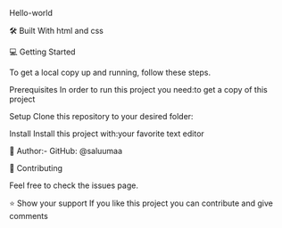  Hello-world

🛠 Built With
html and css

💻 Getting Started

To get a local copy up and running, follow these steps.

Prerequisites
In order to run this project you need:to get a copy of this project

Setup
Clone this repository to your desired folder:

Install
Install this project with:your favorite text editor

👤 Author:-
GitHub: @saluumaa

🤝 Contributing

Feel free to check the issues page.

⭐️ Show your support
If you like this project you can contribute and give comments 

